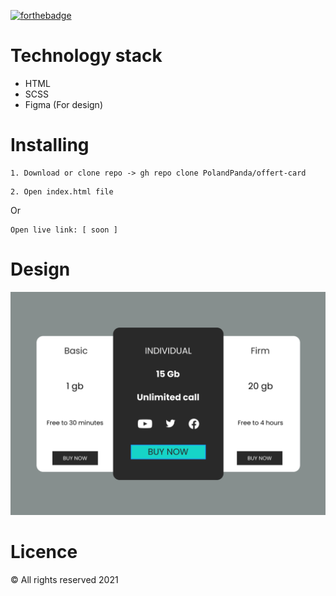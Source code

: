 [![forthebadge](https://forthebadge.com/images/badges/built-with-love.svg)](https://forthebadge.com)


Technology stack
======
* HTML
* SCSS
* Figma (For design)


Installing
======

```
1. Download or clone repo -> gh repo clone PolandPanda/offert-card
```

```
2. Open index.html file
```

Or
```
Open live link: [ soon ]
```

Design
======

![Design](https://github.com/PolandPanda/offert-card/blob/master/assets/images/design.png)

Licence
======

&copy; All rights reserved 2021


